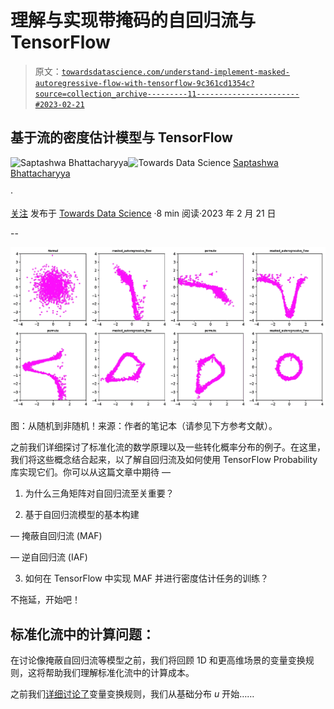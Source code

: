 # 理解与实现带掩码的自回归流与 TensorFlow

> 原文：[`towardsdatascience.com/understand-implement-masked-autoregressive-flow-with-tensorflow-9c361cd1354c?source=collection_archive---------11-----------------------#2023-02-21`](https://towardsdatascience.com/understand-implement-masked-autoregressive-flow-with-tensorflow-9c361cd1354c?source=collection_archive---------11-----------------------#2023-02-21)

## 基于流的密度估计模型与 TensorFlow

[](https://saptashwa.medium.com/?source=post_page-----9c361cd1354c--------------------------------)![Saptashwa Bhattacharyya](https://saptashwa.medium.com/?source=post_page-----9c361cd1354c--------------------------------)[](https://towardsdatascience.com/?source=post_page-----9c361cd1354c--------------------------------)![Towards Data Science](https://towardsdatascience.com/?source=post_page-----9c361cd1354c--------------------------------) [Saptashwa Bhattacharyya](https://saptashwa.medium.com/?source=post_page-----9c361cd1354c--------------------------------)

·

[关注](https://medium.com/m/signin?actionUrl=https%3A%2F%2Fmedium.com%2F_%2Fsubscribe%2Fuser%2F9a3c3c477239&operation=register&redirect=https%3A%2F%2Ftowardsdatascience.com%2Funderstand-implement-masked-autoregressive-flow-with-tensorflow-9c361cd1354c&user=Saptashwa+Bhattacharyya&userId=9a3c3c477239&source=post_page-9a3c3c477239----9c361cd1354c---------------------post_header-----------) 发布于 [Towards Data Science](https://towardsdatascience.com/?source=post_page-----9c361cd1354c--------------------------------) ·8 min 阅读·2023 年 2 月 21 日[](https://medium.com/m/signin?actionUrl=https%3A%2F%2Fmedium.com%2F_%2Fvote%2Ftowards-data-science%2F9c361cd1354c&operation=register&redirect=https%3A%2F%2Ftowardsdatascience.com%2Funderstand-implement-masked-autoregressive-flow-with-tensorflow-9c361cd1354c&user=Saptashwa+Bhattacharyya&userId=9a3c3c477239&source=-----9c361cd1354c---------------------clap_footer-----------)

--

[](https://medium.com/m/signin?actionUrl=https%3A%2F%2Fmedium.com%2F_%2Fbookmark%2Fp%2F9c361cd1354c&operation=register&redirect=https%3A%2F%2Ftowardsdatascience.com%2Funderstand-implement-masked-autoregressive-flow-with-tensorflow-9c361cd1354c&source=-----9c361cd1354c---------------------bookmark_footer-----------)![](img/891350cbc87604e6ea8e847db10585fc.png)

图：从随机到非随机！来源：作者的笔记本（请参见下方参考文献）。

之前我们详细探讨了标准化流的数学原理以及一些转化概率分布的例子。在这里，我们将这些概念结合起来，以了解自回归流及如何使用 TensorFlow Probability 库实现它们。你可以从这篇文章中期待 —

1.  为什么三角矩阵对自回归流至关重要？

1.  基于自回归流模型的基本构建

— 掩蔽自回归流 (MAF)

— 逆自回归流 (IAF)

3. 如何在 TensorFlow 中实现 MAF 并进行密度估计任务的训练？

不拖延，开始吧！

## 标准化流中的计算问题：

在讨论像掩蔽自回归流等模型之前，我们将回顾 1D 和更高维场景的变量变换规则，这将帮助我们理解标准化流中的计算成本。

之前我们[详细讨论了](https://medium.com/towards-data-science/getting-started-with-normalizing-flows-linear-algebra-probability-f2b863ff427d)变量变换规则，我们从基础分布 *u* 开始……
